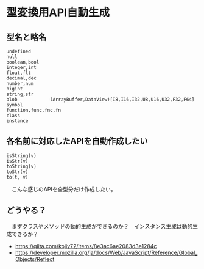 # 型変換用API自動生成

## 型名と略名

```
undefined
null
boolean,bool
integer,int
float,flt
decimal,dec
number,num
bigint
string,str
blob            (ArrayBuffer,DataView)[I8,I16,I32,U8,U16,U32,F32,F64]
symbol
function,func,fnc,fn
class
instance
```

## 各名前に対応したAPIを自動作成したい

```
isString(v)
isStr(v)
toString(v)
toStr(v)
to(t, v)
```

　こんな感じのAPIを全型分だけ作成したい。

## どうやる？

　まずクラスやメソッドの動的生成ができるのか？　インスタンス生成は動的生成できるか？

* https://qiita.com/kojiy72/items/8e3ac6ae2083d3e1284c
* https://developer.mozilla.org/ja/docs/Web/JavaScript/Reference/Global_Objects/Reflect
